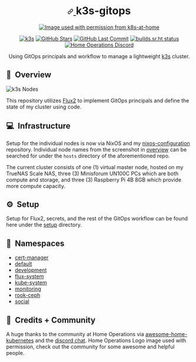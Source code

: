 <!-- markdownlint-disable MD033 -->

<h1 align="center">
  <a id="user-content--k3s-gitops-" class="anchor" aria-hidden="true" href="#-k3s-gitops-">
    <svg class="octicon octicon-link" viewBox="0 0 16 16" version="1.1" width="16" height="16" aria-hidden="true">
      <path fill-rule="evenodd" d="M7.775 3.275a.75.75 0 001.06 1.06l1.25-1.25a2 2 0 112.83 2.83l-2.5 2.5a2 2 0 01-2.83 0 .75.75 0 00-1.06 1.06 3.5 3.5 0 004.95 0l2.5-2.5a3.5 3.5 0 00-4.95-4.95l-1.25 1.25zm-4.69 9.64a2 2 0 010-2.83l2.5-2.5a2 2 0 012.83 0 .75.75 0 001.06-1.06 3.5 3.5 0 00-4.95 0l-2.5 2.5a3.5 3.5 0 004.95 4.95l1.25-1.25a.75.75 0 00-1.06-1.06l-1.25 1.25a2 2 0 01-2.83 0z"></path>
    </svg>
  </a> k3s-gitops
</h1>

<p align="center">
  <a href="https://github.com/k8s-at-home" alt="Image used with permission from k8s-at-home"><img alt="Image used with permission from k8s-at-home" src="https://avatars.githubusercontent.com/u/61287648" /></a>
</p>

<p align="center">
  <a href="https://k3s.io/"><img alt="k3s" src="https://img.shields.io/badge/k3s-v1.30.1-orange?logo=kubernetes&logoColor=white&style=flat-square"></a> <a href="https://github.com/WRMilling/k3s-gitops/stargazers"><img alt="GitHub Stars" src="https://img.shields.io/github/stars/WRMilling/k3s-gitops?logo=github&color=green&logoColor=white&style=flat-square"></a> <a href="https://github.com/WRMilling/k3s-gitops/commits/master"><img alt="GitHub Last Commit" src="https://img.shields.io/github/last-commit/WRMilling/k3s-gitops?logo=git&logoColor=white&color=purple&style=flat-square"></a> <a href="https://builds.sr.ht/~wrmilling/k3s-gitops/commits/master/repo-sync.yml?"><img src="https://builds.sr.ht/~wrmilling/k3s-gitops/commits/master/repo-sync.yml.svg" alt="builds.sr.ht status"></a> <a href="https://discord.gg/home-operations"><img alt="Home Operations Discord" src="https://img.shields.io/badge/discord-chat-7289DA.svg?logo=discord&logoColor=white&maxAge=60&style=flat-square"></a>
</p>

<p align="center">
Using GitOps principals and workflow to manage a lightweight <a href="https://k3s.io">k3s</a> cluster.
</p>

## :book:&nbsp; Overview

![k3s Nodes](https://i.imgur.com/2hBUBi1.png)

This repository utilizes [Flux2](https://fluxcd.io/) to implement GitOps principals and define the state of my cluster using code.

## :computer:&nbsp; Infrastructure

Setup for the individual nodes is now via NixOS and my [nixos-configuration](https://github.com/wrmilling/nixos-configuration) repository. Individual node names from the screenshot in [overview](#overview) can be searched for under the `hosts` directory of the aforementioned repo.

The current cluster consists of one (1) virtual master node, hosted on my TrueNAS Scale NAS, three (3) Minisforum UN100C PCs which are both compute and storage, and three (3) Raspberry Pi 4B 8GB which provide more compute capacity.

## :gear:&nbsp; Setup

Setup for Flux2, secrets, and the rest of the GitOps workflow can be found here under the [setup](setup/README.md) directory.

## :wrench:&nbsp; Namespaces

* [cert-manager](cert-manager/README.md)
* [default](default/README.md)
* [development](development/README.md)
* [flux-system](flux-system-extra/README.md)
* [kube-system](kube-system/README.md)
* [monitoring](monitoring/README.md)
* [rook-ceph](rook-ceph/README.md)
* [social](social/README.md)

## :handshake:&nbsp; Credits + Community

A huge thanks to the community at Home Operations via [awesome-home-kubernetes](https://github.com/k8s-at-home/awesome-home-kubernetes) and the [discord chat](https://discord.gg/home-operations). Home Operations Logo image used with permission, check out the community for some awesome and helpful people.
